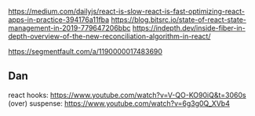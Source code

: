 https://medium.com/dailyjs/react-is-slow-react-is-fast-optimizing-react-apps-in-practice-394176a11fba
https://blog.bitsrc.io/state-of-react-state-management-in-2019-779647206bbc
https://indepth.dev/inside-fiber-in-depth-overview-of-the-new-reconciliation-algorithm-in-react/

https://segmentfault.com/a/1190000017483690

## Dan

react hooks: https://www.youtube.com/watch?v=V-QO-KO90iQ&t=3060s (over)
suspense: https://www.youtube.com/watch?v=6g3g0Q_XVb4